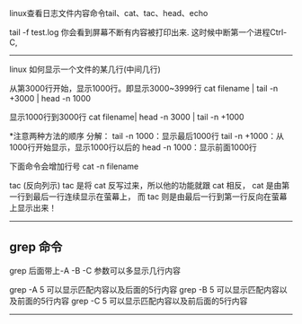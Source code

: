 linux查看日志文件内容命令tail、cat、tac、head、echo

tail -f test.log
你会看到屏幕不断有内容被打印出来. 这时候中断第一个进程Ctrl-C,

---------------------------
linux 如何显示一个文件的某几行(中间几行)

从第3000行开始，显示1000行。即显示3000~3999行
cat filename | tail -n +3000 | head -n 1000

显示1000行到3000行
cat filename| head -n 3000 | tail -n +1000

*注意两种方法的顺序
分解：
tail -n 1000：显示最后1000行
tail -n +1000：从1000行开始显示，显示1000行以后的
head -n 1000：显示前面1000行

下面命令会增加行号
cat -n filename    

tac (反向列示)
tac 是将 cat 反写过来，所以他的功能就跟 cat 相反， cat 是由第一行到最后一行连续显示在萤幕上，
而 tac 则是由最后一行到第一行反向在萤幕上显示出来！

---

## grep  命令

grep 后面带上-A -B -C 参数可以多显示几行内容


grep -A 5 可以显示匹配内容以及后面的5行内容
grep -B 5 可以显示匹配内容以及前面的5行内容
grep -C 5 可以显示匹配内容以及前后面的5行内容



---